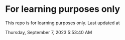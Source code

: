 # For learning purposes only
This repo is for learning purposes only.
Last updated at

Thursday, September 7, 2023 5:53:40 AM

